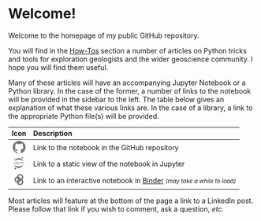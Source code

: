 # Welcome!

Welcome to the homepage of my public GitHub repository.

You will find in the [How-Tos](./posts) section a number of articles on Python tricks and tools for exploration geologists and the wider geoscience community. I hope you will find them useful.

Many of these articles will have an accompanying Jupyter Notebook or a Python library. In the case of the former, a number of links to the notebook will be provided in the sidebar to the left. The table below gives an explanation of what these various links are. In the case of a library, a link to the appropriate Python file(s) will be provided.

|Icon|Description|
|:--:|:---|
|<img src="./assets/logos/github_bw.png" alt="GitHub" height="25" />|Link to the notebook in the GitHub repository|
|<img src="./assets/logos/jupyter_bw.png" alt="Jupyter" height="25" />|Link to a static view of the notebook in Jupyter|
|<img src="./assets/logos/binder_bw.png" alt="Binder" height="25" />|Link to an interactive notebook in [Binder](https://mybinder.org) <small>_(may take a while to load)_</small>|


Most articles will feature at the bottom of the page a link to a LinkedIn post. Please follow that link if you wish to comment, ask a question, _etc._


